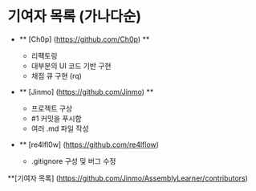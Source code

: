 # 기여자 목록 (가나다순)

* ** [Ch0p] (https://github.com/Ch0p) **

  * 리팩토링
  * 대부분의 UI 코드 기반 구현
  * 채점 큐 구현 (rq)

* ** [Jinmo] (https://github.com/Jinmo) **

  * 프로젝트 구상
  * #1 커밋을 푸시함
  * 여러 .md 파일 작성

* ** [re4lfl0w] (https://github.com/re4lflow)

  * .gitignore 구성 및 버그 수정

**[기여자 목록] (https://github.com/Jinmo/AssemblyLearner/contributors)

